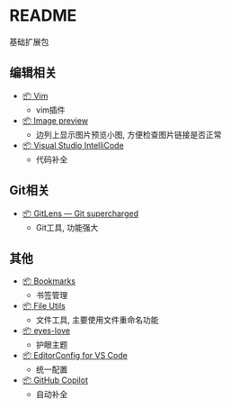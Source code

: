 # README

基础扩展包

## 编辑相关

- [📦 Vim](https://marketplace.visualstudio.com/items?itemName=vscodevim.vim)
    - vim插件
- [📦 Image preview](https://marketplace.visualstudio.com/items?itemName=kisstkondoros.vscode-gutter-preview)
    - 边列上显示图片预览小图, 方便检查图片链接是否正常
- [📦 Visual Studio IntelliCode](https://marketplace.visualstudio.com/items?itemName=VisualStudioExptTeam.vscodeintellicode)
    - 代码补全

## Git相关

- [📦 GitLens — Git supercharged](https://marketplace.visualstudio.com/items?itemName=eamodio.gitlens)
    - Git工具, 功能强大

## 其他

- [📦 Bookmarks](https://marketplace.visualstudio.com/items?itemName=alefragnani.Bookmarks)
    - 书签管理
- [📦 File Utils](https://marketplace.visualstudio.com/items?itemName=sleistner.vscode-fileutils)
    - 文件工具, 主要使用文件重命名功能
- [📦 eyes-love](https://marketplace.visualstudio.com/items?itemName=gracie-wdy.eyes-love)
    - 护眼主题
- [📦 EditorConfig for VS Code](https://marketplace.visualstudio.com/items?itemName=EditorConfig.EditorConfig)
    - 统一配置
- [📦 GitHub Copilot](https://marketplace.visualstudio.com/items?itemName=GitHub.copilot)
    - 自动补全